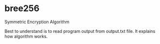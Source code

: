 # bree256
Symmetric Encryption Algorithm

Best to understand is to read program output from output.txt file.
It explains how algorithm works.
